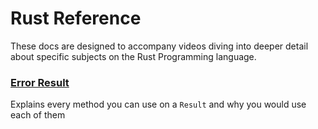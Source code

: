 # Rust Reference
These docs are designed to accompany videos diving into deeper detail about specific subjects on the Rust Programming language.

### [Error Result](error-result.md)
Explains every method you can use on a `Result` and why you would use each of them
